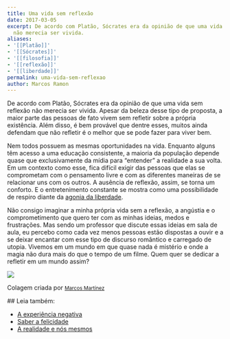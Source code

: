 ```yaml
---
title: Uma vida sem reflexão
date: 2017-03-05
excerpt: De acordo com Platão, Sócrates era da opinião de que uma vida sem reflexão
  não merecia ser vivida.
aliases:
- '[[Platão]]'
- '[[Sócrates]]'
- '[[filosofia]]'
- '[[reflexão]]'
- '[[liberdade]]'
permalink: uma-vida-sem-reflexao
author: Marcos Ramon
---
```

De acordo com Platão, Sócrates era da opinião de que uma vida sem reflexão não merecia ser vivida. Apesar da beleza desse tipo de proposta, a maior parte das pessoas de fato vivem sem refletir sobre a própria existência. Além disso, é bem provável que dentre esses, muitos ainda defendam que não refletir é o melhor que se pode fazer para viver bem.

Nem todos possuem as mesmas oportunidades na vida. Enquanto alguns têm acesso a uma educação consistente, a maioria da população depende quase que exclusivamente da mídia para “entender” a realidade a sua volta. Em um contexto como esse, fica difícil exigir das pessoas que elas se comprometam com o pensamento livre e com as diferentes maneiras de se relacionar uns com os outros. A ausência de reflexão, assim, se torna um conforto. E o entretenimento constante se mostra como uma possibilidade de respiro diante da [agonia da liberdade](https://arcano5.com.br/como-suportar-a-liberdade-c0d8bcca74d6#.pfadcj2m4).

Não consigo imaginar a minha própria vida sem a reflexão, a angústia e o comprometimento que quero ter com as minhas ideias, medos e frustrações. Mas sendo um professor que discute essas ideias em sala de aula, eu percebo como cada vez menos pessoas estão dispostas a ouvir e a se deixar encantar com esse tipo de discurso romântico e carregado de utopia. Vivemos em um mundo em que quase nada é mistério e onde a magia não dura mais do que o tempo de um filme. Quem quer se dedicar a refletir em um mundo assim?

![](https://cdn-images-1.medium.com/max/800/1*TJdkQhFBbMopky-C9RdghQ.jpeg)

Colagem criada por <small><a href="http://marcosmtez.com/">Marcos Martínez</a></small>

<div class="leia-tambem" markdown="1">
## Leia também:

- <a href="/a-experiencia-negativa">A experiência negativa</a>
- <a href="/saber-a-felicidade">Saber a felicidade</a>
- <a href="/a-realidade-e-nos-mesmos">A realidade e nós mesmos</a>
</div>